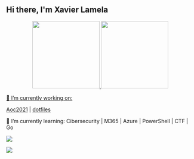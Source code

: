 ## Hi there, I'm Xavier Lamela
<!--
**sirArthurDayne/sirArthurDayne** is a ✨ _special_ ✨ repository because its `README.md` (this file) appears on your GitHub profile.
Here are some ideas to get you started:
-->
<div align="center">
  <a href="https://github.com/sirArthurDayne">
  <img height="180em" src="https://github-readme-stats.vercel.app/api?username=sirArthurDayne&show_icons=true&theme=gruvbox&include_all_commits=true&count_private=true"/>
  <img height="180em" src="https://github-readme-stats.vercel.app/api/top-langs/?username=sirArthurDayne&layout=compact&langs_count=7&theme=gruvbox"/>
</div>

<div>
    <p>🔭 I’m currently working on:</p><a href="https://github.com/sirArthurDayne/aoc2021">Aoc2021</a> | <a href="https://github.com/sirArthurDayne/dotfiles">dotfiles</a>
    <p>🌱 I’m currently learning: Cibersecurity | M365 | Azure | PowerShell | CTF | Go </p>
    <p><a href = "mailto:xavierivan2000@hotmail.com"><img src="https://img.shields.io/badge/Microsoft_Outlook-0078D4?style=for-the-badge&logo=microsoft-outlook&logoColor=white" target="_blank"></a></p>
    <p><a href="www.linkedin.com/in/xavier-lamela-b173a8223"><img src="https://img.shields.io/badge/-LinkedIn-%230077B5?style=for-the-badge&logo=linkedin&logoColor=white" target="_blank"></a></p>
</div>
